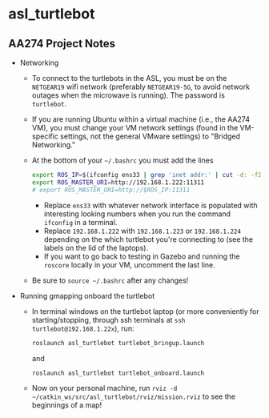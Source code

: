 # asl_turtlebot

## AA274 Project Notes

* Networking
  * To connect to the turtlebots in the ASL, you must be on the `NETGEAR19` wifi network (preferably `NETGEAR19-5G`, to avoid network outages when the microwave is running). The password is `turtlebot`.
  * If you are running Ubuntu within a virtual machine (i.e., the AA274 VM), you must change your VM network settings (found in the VM-specific settings, not the general VMware settings) to "Bridged Networking."
  * At the bottom of your `~/.bashrc` you must add the lines

    ```bash
    export ROS_IP=$(ifconfig ens33 | grep 'inet addr:' | cut -d: -f2 | awk '{ print $1}')
    export ROS_MASTER_URI=http://192.168.1.222:11311
    # export ROS_MASTER_URI=http://$ROS_IP:11311
    ```

    * Replace `ens33` with whatever network interface is populated with interesting looking numbers when you run the command `ifconfig` in a terminal.
    * Replace `192.168.1.222` with `192.168.1.223` or `192.168.1.224` depending on the which turtlebot you're connecting to (see the labels on the lid of the laptops).
    * If you want to go back to testing in Gazebo and running the `roscore` locally in your VM, uncomment the last line.
  * Be sure to `source ~/.bashrc` after any changes!
* Running gmapping onboard the turtlebot
  * In terminal windows on the turtlebot laptop (or more conveniently for starting/stopping, through ssh terminals at `ssh turtlebot@192.168.1.22x`), run:

    ```bash
    roslaunch asl_turtlebot turtlebot_bringup.launch
    ```
  
    and
  
    ```bash
    roslaunch asl_turtlebot turtlebot_onboard.launch
    ```
  * Now on your personal machine, run `rviz -d ~/catkin_ws/src/asl_turtlebot/rviz/mission.rviz` to see the beginnings of a map!
